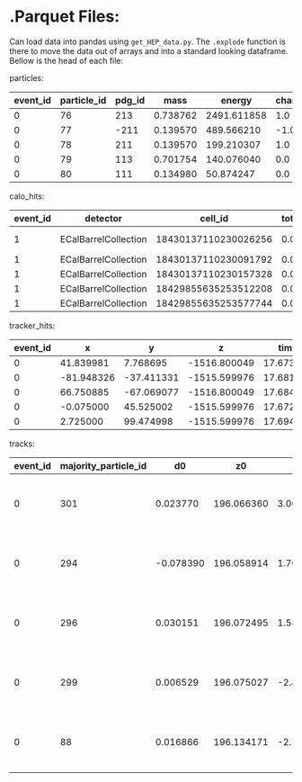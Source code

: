 # .Parquet Files:

Can load data into pandas using `get_HEP_data.py`. The `.explode` function is there to move the data out of arrays and into a standard looking dataframe. Bellow is the head of each file:



particles:

| **event_id** | **particle_id** | **pdg_id** | **mass** | **energy**  | **charge** | **vx**   | **vy**    | **vz**     | **time**  | **px**    | **py**    | **pz**      | **num_tracker_hits** | **num_calo_hits** | **vertex_primary** | **parent_id** |
| ------------ | --------------- | ---------- | -------- | ----------- | ---------- | -------- | --------- | ---------- | --------- | --------- | --------- | ----------- | -------------------- | ----------------- | ------------------ | ------------- |
| 0            | 76              | 213        | 0.738762 | 2491.611858 | 1.0        | 0.009162 | -0.003694 | 196.070236 | 11.958187 | 0.033283  | -0.117263 | 2491.611816 | 0                    | 0                 | 1                  | 9.0           |
| 0            | 77              | -211       | 0.139570 | 489.566210  | -1.0       | 0.009162 | -0.003694 | 196.070236 | 11.958187 | -0.342658 | 0.317618  | 489.565979  | 0                    | 0                 | 1                  | 9.0           |
| 0            | 78              | 211        | 0.139570 | 199.210307  | 1.0        | 0.009162 | -0.003694 | 196.070236 | 11.958187 | 0.113722  | -0.172773 | 199.210144  | 0                    | 0                 | 1                  | 9.0           |
| 0            | 79              | 113        | 0.701754 | 140.076040  | 0.0        | 0.009162 | -0.003694 | 196.070236 | 11.958187 | 0.344190  | 0.453400  | 140.073120  | 0                    | 0                 | 1                  | 9.0           |
| 0            | 80              | 111        | 0.134980 | 50.874247   | 0.0        | 0.009162 | -0.003694 | 196.070236 | 11.958187 | -0.084311 | -0.564865 | 50.870861   | 0                    | 0                 | 1                  | 9.0           |

calo_hits: 

| **event_id** | **detector**         | **cell_id**          | **total_energy** | **x**       | **y**       | **z**       | **contrib_particle_ids** | **contrib_energies**         | **contrib_times**          |
| ------------ | -------------------- | -------------------- | ---------------- | ----------- | ----------- | ----------- | ------------------------ | ---------------------------- | -------------------------- |
| 1            | ECalBarrelCollection | 18430137110230026256 | 0.000448         | -545.237732 | 1129.743164 | -300.899994 | [361, 383]               | [0.0002695..., 0.0001789...] | [8.479477..., 8.473035...] |
| 1            | ECalBarrelCollection | 18430137110230091792 | 0.000504         | -547.170288 | 1134.408691 | -300.899994 | [383]                    | [0.0005035...]               | [8.490617...]              |
| 1            | ECalBarrelCollection | 18430137110230157328 | 0.001057         | -549.102844 | 1139.074341 | -300.899994 | [383]                    | [0.0010573...]               | [8.510907...]              |
| 1            | ECalBarrelCollection | 18429855635253512208 | 0.000455         | -551.035400 | 1143.739868 | -306.000000 | [383]                    | [0.0004547...]               | [8.527135...]              |
| 1            | ECalBarrelCollection | 18429855635253577744 | 0.000231         | -552.967957 | 1148.405518 | -306.000000 | [383]                    | [0.0002313...]               | [8.545155...]              |

tracker_hits: 

| **event_id** | **x**      | **y**      | **z**        | **time**  | **particle_id** | **true_x** | **true_y** | **true_z**   | **volume_id** | **layer_id** | **surface_id** | **cell_id**    | **detector** |
| ------------ | ---------- | ---------- | ------------ | --------- | --------------- | ---------- | ---------- | ------------ | ------------- | ------------ | -------------- | -------------- | ------------ |
| 0            | 41.839981  | 7.768695   | -1516.800049 | 17.673693 | 1787            | 41.830841  | 7.777034   | -1516.800049 | 16            | 4            | 2              | 283467842663   | 1            |
| 0            | -81.948326 | -37.411331 | -1515.599976 | 17.681034 | 276             | -81.927025 | -37.426331 | -1515.599976 | 16            | 4            | 7              | 734439422055   | 1            |
| 0            | 66.750885  | -67.069077 | -1516.800049 | 17.684074 | 280             | 66.752510  | -67.079559 | -1516.800049 | 16            | 4            | 15             | 21474858087    | 1            |
| 0            | -0.075000  | 45.525002  | -1515.599976 | 17.672228 | 332             | -0.072288  | 45.548016  | -1515.599976 | 16            | 4            | 21             | 17587891083367 | 1            |
| 0            | 2.725000   | 99.474998  | -1515.599976 | 17.694574 | 281             | 2.701671   | 99.484772  | -1515.599976 | 16            | 4            | 21             | 231928240231   | 1            |

tracks:

| **event_id** | **majority_particle_id** | **d0**    | **z0**     | **phi**   | **theta** | **qop**   | **hit_ids**                                       | **track_id** |
| ------------ | ------------------------ | --------- | ---------- | --------- | --------- | --------- | ------------------------------------------------- | ------------ |
| 0            | 301                      | 0.023770  | 196.066360 | 3.060075  | 2.258147  | 0.759332  | [141,165, 168, 301, 403, 671, 763, 837, 896, ...] | 16           |
| 0            | 294                      | -0.078390 | 196.058914 | 1.703849  | 1.978236  | 0.583756  | [129,260, 261, 271, 390, 392, 660, 754, 834, ...] | 15           |
| 0            | 296                      | 0.030151  | 196.072495 | 1.583411  | 1.767165  | 0.483859  | [128,259, 268, 385, 659, 751, 833, 886, 1146,...] | 14           |
| 0            | 299                      | 0.006529  | 196.075027 | -2.825748 | 2.153319  | -0.425097 | [147,174, 334, 407, 410, 683, 773, 771, 845, ...] | 0            |
| 0            | 88                       | 0.016866  | 196.134171 | -2.707087 | 0.443386  | 0.333885  | [144,172, 332, 685, 772, 934, 951,1435, 1436...]  | 1            |